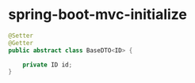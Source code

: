 # spring-boot-mvc-initialize


```java
@Setter
@Getter
public abstract class BaseDTO<ID> {

	private ID id;
}
```




